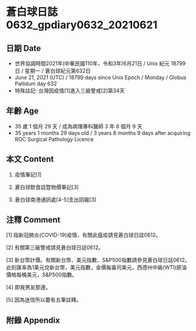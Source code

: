 [_metadata_:encoding]: - "utf-8"
[_metadata_:language]: - "zh-Hant-TW"
[_metadata_:fileformat]: - "markdown"
[_metadata_:MIME_type]: - "text/plain"
[_metadata_:markdown_version]: - "commonmark version 0.29"
[_metadata_:markdown_spec]: - "https://spec.commonmark.org/0.29/"

# 蒼白球日誌0632_gpdiary0632_20210621 #

## 日期 Date ##

* 世界協調時間2021年(中華民國110年，令和3年)6月21日 / Unix 紀元 18799 日 / 星期一 / 蒼白球紀元第632日
* June 21, 2021 (UTC) / 18799 days since Unix Epoch / Monday / Globus Pallidum day 632
* 特殊註記: 台灣因疫情[1]進入三級警戒[2]第34天

## 年齡 Age ##

* 35 歲 1 個月 29 天 / 成為病理專科醫師 3 年 8 個月 9 天
* 35 years 1 months 29 days old / 3 years 8 months 9 days after acquiring ROC Surgical Pathology Licence

## 本文 Content ##

1. 疫情筆記[1]

    
2. 蒼白球飲食誌暨物價筆記[3]

    
3. 蒼白球南港通訊處[4-5]支出回報[3]

    

## 注釋 Comment ##

[1] 指新冠肺炎(COVID-19)疫情，有關此瘟疫請見蒼白球日誌0612。


[2] 有關第三級警戒請見蒼白球日誌0612。


[3] 新台幣計價。有關新台幣、美元指數、S&P500指數請參見蒼白球日誌0612。此刻匯率為1美元兌新台幣，美元指數，金價每盎司美元，西德州中級(WTI)原油價格每桶美元，S&P500指數。


[4] 即我男友那邊。


[5] 因為迷信所以要有五筆註釋。



## 附錄 Appendix ##

